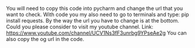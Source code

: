 You will need to copy this code into pycharm and change the url that you want to check. With code you my also need to go to terminals and type: pip install requests. By the way the url you have to change is at the bottom.
Could you please consider to visit my youtube channel. Link: https://www.youtube.com/channel/UCV1Ns3fF3unrbg9YPseAe2g 
You can also copy the og url in the code. 
